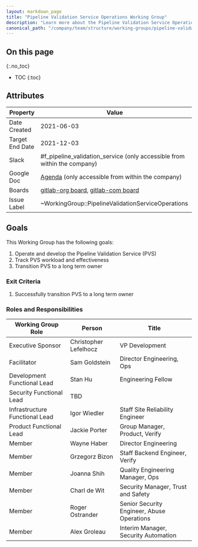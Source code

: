 ```yaml
---
layout: markdown_page
title: "Pipeline Validation Service Operations Working Group"
description: "Learn more about the Pipeline Validation Service Operations Working Group attributes, goals, roles and responsibilities."
canonical_path: "/company/team/structure/working-groups/pipeline-validation-service-operations/"
---
```


## On this page
{:.no_toc}

- TOC
{:toc}

## Attributes

| Property        | Value           |
|-----------------|-----------------|
| Date Created    | 2021-06-03 |
| Target End Date | 2021-12-03 |
| Slack           | #f_pipeline_validation_service (only accessible from within the company) |
| Google Doc      | [Agenda](https://docs.google.com/document/d/19-2QG0yXDt2p9vKLLxwrmqgBezk1Li7Zd6iTh-hotso/edit) (only accessible from within the company) |
| Boards           | [gitlab-org board](https://gitlab.com/groups/gitlab-org/-/boards/2844965), [gitlab-com board](https://gitlab.com/groups/gitlab-com/-/boards/2844954) |
| Issue Label | ~WorkingGroup::PipelineValidationServiceOperations  |

## Goals

This Working Group has the following goals:

1. Operate and develop the Pipeline Validation Service (PVS) 
1. Track PVS workload and effectiveness
1. Transition PVS to a long term owner


### Exit Criteria 

1. Successfully transition PVS to a long term owner

### Roles and Responsibilities

| Working Group Role    | Person                | Title                          |
|-----------------------|-----------------------|--------------------------------|
| Executive Sponsor     | Christopher Lefelhocz | VP Development            |
| Facilitator           | Sam Goldstein         | Director Engineering, Ops |
| Development Functional Lead  | Stan Hu | Engineering Fellow |
| Security Functional Lead    | TBD | |
| Infrastructure Functional Lead  | Igor Wiedler | Staff Site Reliability Engineer |
| Product Functional Lead  | Jackie Porter | Group Manager, Product, Verify |
| Member | Wayne Haber | Director Engineering |
| Member | Grzegorz Bizon | Staff Backend Engineer, Verify |
| Member | Joanna Shih | Quality Engineering Manager, Ops |
| Member | Charl de Wit | Security Manager, Trust and Safety |
| Member | Roger Ostrander | Senior Security Engineer, Abuse Operations |
| Member | Alex Groleau | Interim Manager, Security Automation |
